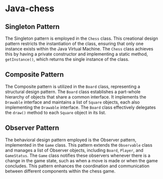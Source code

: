 # Java-chess

## Singleton Pattern

The Singleton pattern is employed in the `Chess` class. This creational design pattern restricts the instantiation of the class, ensuring that only one instance exists within the Java Virtual Machine. The `Chess` class achieves this by having a private constructor and implementing a static method, `getInstance()`, which returns the single instance of the class.

## Composite Pattern

The Composite pattern is utilized in the `Board` class, representing a structural design pattern. The `Board` class establishes a part-whole hierarchy of objects that share a common interface. It implements the `Drawable` interface and maintains a list of `Square` objects, each also implementing the `Drawable` interface. The `Board` class effectively delegates the `draw()` method to each `Square` object in its list.

## Observer Pattern

The behavioral design pattern employed is the Observer pattern, implemented in the `Game` class. This pattern extends the `Observable` class and manages a list of Observer objects, including `Board`, `Player`, and `GameStatus`. The `Game` class notifies these observers whenever there is a change in the game state, such as when a move is made or when the game concludes. This pattern enhances the coordination and communication between different components within the chess game.
